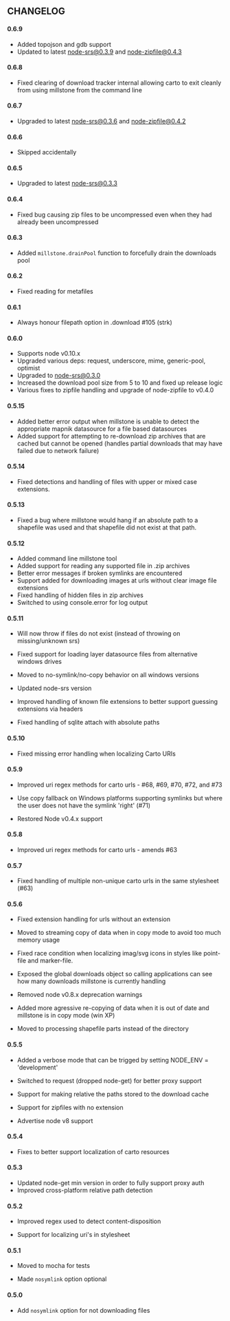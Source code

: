 ## CHANGELOG

#### 0.6.9

* Added topojson and gdb support
* Updated to latest node-srs@0.3.9 and node-zipfile@0.4.3

#### 0.6.8

* Fixed clearing of download tracker internal allowing carto to exit cleanly from using millstone from the command line

#### 0.6.7

* Upgraded to latest node-srs@0.3.6 and node-zipfile@0.4.2

#### 0.6.6

* Skipped accidentally

#### 0.6.5

* Upgraded to latest node-srs@0.3.3

#### 0.6.4

* Fixed bug causing zip files to be uncompressed even when they had already been uncompressed

#### 0.6.3

* Added `millstone.drainPool` function to forcefully drain the downloads pool

#### 0.6.2

* Fixed reading for metafiles

#### 0.6.1

* Always honour filepath option in .download #105 (strk)

#### 0.6.0

* Supports node v0.10.x
* Upgraded various deps: request, underscore, mime, generic-pool, optimist
* Upgraded to node-srs@0.3.0
* Increased the download pool size from 5 to 10 and fixed up release logic
* Various fixes to zipfile handling and upgrade of node-zipfile to v0.4.0

#### 0.5.15

* Added better error output when millstone is unable to detect the appropriate mapnik datasource
  for a file based datasources
* Added support for attempting to re-download zip archives that are cached but cannot be opened
  (handles partial downloads that may have failed due to network failure)

#### 0.5.14

* Fixed detections and handling of files with upper or mixed case extensions.

#### 0.5.13

* Fixed a bug where millstone would hang if an absolute path to a shapefile was used and that
  shapefile did not exist at that path.

#### 0.5.12

* Added command line millstone tool
* Added support for reading any supported file in .zip archives
* Better error messages if broken symlinks are encountered
* Support added for downloading images at urls without clear image file extensions
* Fixed handling of hidden files in zip archives
* Switched to using console.error for log output

#### 0.5.11

* Will now throw if files do not exist (instead of throwing on missing/unknown srs)

* Fixed support for loading layer datasource files from alternative windows drives

* Moved to no-symlink/no-copy behavior on all windows versions

* Updated node-srs version

* Improved handling of known file extensions to better support guessing extensions via headers

* Fixed handling of sqlite attach with absolute paths

#### 0.5.10

* Fixed missing error handling when localizing Carto URIs

#### 0.5.9

* Improved uri regex methods for carto urls - #68, #69, #70, #72, and #73

* Use copy fallback on Windows platforms supporting symlinks but where the user does not have the symlink 'right' (#71)

* Restored Node v0.4.x support

#### 0.5.8

* Improved uri regex methods for carto urls - amends #63

#### 0.5.7

* Fixed handling of multiple non-unique carto urls in the same stylesheet (#63)

#### 0.5.6

* Fixed extension handling for urls without an extension

* Moved to streaming copy of data when in copy mode to avoid too much memory usage

* Fixed race condition when localizing imag/svg icons in styles like point-file and marker-file.

* Exposed the global downloads object so calling applications can see how many downloads millstone is currently handling

* Removed node v0.8.x deprecation warnings

* Added more agressive re-copying of data when it is out of date and millstone is in copy mode (win XP)

* Moved to processing shapefile parts instead of the directory

#### 0.5.5

* Added a verbose mode that can be trigged by setting NODE_ENV = 'development'

* Switched to request (dropped node-get) for better proxy support

* Support for making relative the paths stored to the download cache

* Support for zipfiles with no extension

* Advertise node v8 support

#### 0.5.4

* Fixes to better support localization of carto resources

#### 0.5.3

* Updated node-get min version in order to fully support proxy auth
* Improved cross-platform relative path detection

#### 0.5.2

* Improved regex used to detect content-disposition

* Support for localizing uri's in stylesheet

#### 0.5.1

* Moved to mocha for tests

* Made `nosymlink` option optional

#### 0.5.0

* Add `nosymlink` option for not downloading files
